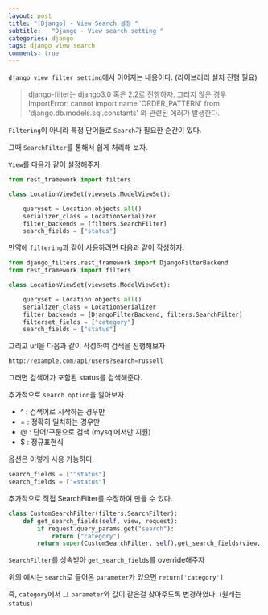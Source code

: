 ```yaml
---
layout: post
title: "[Django] - View Search 설정 "
subtitle:   "Django - View search setting "
categories: django
tags: django view search
comments: true
---
```


`django view filter setting`에서 이어지는 내용이다. (라이브러리 설치 진행 필요)

> django-filter는 django3.0 혹은 2.2로 진행하자. 
> 그러지 않은 경우 ImportError: cannot import name 'ORDER_PATTERN' from 'django.db.models.sql.constants' 와 관련된 에러가 발생한다.

`Filtering`이 아니라 특정 단어들로 `Search`가 필요한 순간이 있다.

그때 `SearchFilter`를 통해서 쉽게 처리해 보자.

`View`를 다음가 같이 설정해주자.

```python
from rest_framework import filters

class LocationViewSet(viewsets.ModelViewSet):

    queryset = Location.objects.all()
    serializer_class = LocationSerializer
    filter_backends = [filters.SearchFilter]
    search_fields = ["status"]
```

만약에 `filtering`과 같이 사용하려면 다음과 같이 작성하자.

```python
from django_filters.rest_framework import DjangoFilterBackend
from rest_framework import filters

class LocationViewSet(viewsets.ModelViewSet):

    queryset = Location.objects.all()
    serializer_class = LocationSerializer
    filter_backends = [DjangoFilterBackend, filters.SearchFilter]
    filterset_fields = ["category"]
    search_fields = ["status"]
```

그리고 url을 다음과 같이 작성하여 검색을 진행해보자

```python
http://example.com/api/users?search=russell
```

그러면 검색어가 포함된 status를 검색해준다.

추가적으로 `search option`을 알아보자.

- ^  : 검색어로 시작하는 경우만
- = : 정확히 일치하는 경우만
- @ : 단어/구문으로 검색 (mysql에서만 지원)
- $ : 정규표현식

옵션은 이렇게 사용 가능하다.

```python
search_fields = ["^status"] 
search_fields = ["=status"]
```

추가적으로 직접 SearchFilter를 수정하여 만들 수 있다.

```python
class CustomSearchFilter(filters.SearchFilter):
    def get_search_fields(self, view, request):
        if request.query_params.get("search"):
            return ["category"]
        return super(CustomSearchFilter, self).get_search_fields(view, request)
```

`SearchFilter`를 상속받아 `get_search_fields`를 override해주자

위의 예시는 `search`로 들어온 `parameter`가 있으면 `return['category']` 

즉, `category`에서 그 `parameter`와 값이 같은걸 찾아주도록 변경하였다. (원래는 `status`)